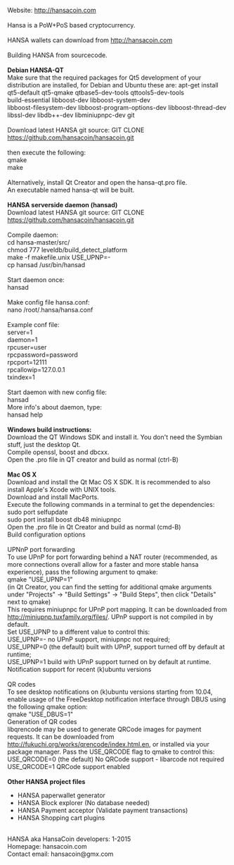 Website: http://hansacoin.com<br>
<br>
Hansa is a PoW+PoS based cryptocurrency.<br>
<br>
HANSA wallets can download from http://hansacoin.com<br>
<br>
Building HANSA from sourcecode.<br><br>
<b>Debian HANSA-QT</b><br>
Make sure that the required packages for Qt5 development of your distribution are installed, for Debian and Ubuntu these are:
apt-get install qt5-default qt5-qmake qtbase5-dev-tools qttools5-dev-tools \
    build-essential libboost-dev libboost-system-dev \
    libboost-filesystem-dev libboost-program-options-dev libboost-thread-dev \
    libssl-dev libdb++-dev libminiupnpc-dev git
	<br><br>
Download latest HANSA git source: GIT CLONE https://github.com/hansacoin/hansacoin.git<br>
<br>
then execute the following:<br>
qmake<br>
make<br>
<br>
Alternatively, install Qt Creator and open the hansa-qt.pro file.<br>
An executable named hansa-qt will be built.<br>
<br>
<b>HANSA serverside daemon (hansad)</b><br>
Download latest HANSA git source: GIT CLONE https://github.com/hansacoin/hansacoin.git<br>
<br>
Compile daemon:<br>
cd hansa-master/src/<br>
chmod 777 leveldb/build_detect_platform<br>
make -f makefile.unix USE_UPNP=-<br>
cp hansad /usr/bin/hansad<br>
<br>
Start daemon once: <br>
hansad<br>
<br>
Make config file hansa.conf:<br>
nano /root/.hansa/hansa.conf<br>
<br>
Example conf file:<br>
server=1<br>
daemon=1<br>
rpcuser=user <br>
rpcpassword=password<br>
rpcport=12111<br>
rpcallowip=127.0.0.1<br>
txindex=1<br>
<br>
Start daemon with new config file:<br>
hansad<br>
More info's about daemon, type:<br>
hansad help<br>
<br>
<b>Windows build instructions:</b><br>
Download the QT Windows SDK and install it. You don't need the Symbian stuff, just the desktop Qt.<br>
Compile openssl, boost and dbcxx.<br>
Open the .pro file in QT creator and build as normal (ctrl-B)<br>
<br>
<b>Mac OS X</b><br>
Download and install the Qt Mac OS X SDK. It is recommended to also install Apple's Xcode with UNIX tools.<br>
Download and install MacPorts.<br>
Execute the following commands in a terminal to get the dependencies:<br>
sudo port selfupdate<br>
sudo port install boost db48 miniupnpc<br>
Open the .pro file in Qt Creator and build as normal (cmd-B)<br>
Build configuration options<br>
<br>
UPNnP port forwarding<br>
To use UPnP for port forwarding behind a NAT router (recommended, as more connections overall allow for a faster and more stable hansa experience), pass the following argument to qmake:<br>
qmake "USE_UPNP=1"<br>
(in Qt Creator, you can find the setting for additional qmake arguments under "Projects" -> "Build Settings" -> "Build Steps", then click "Details" next to qmake)<br>
This requires miniupnpc for UPnP port mapping. It can be downloaded from http://miniupnp.tuxfamily.org/files/. UPnP support is not compiled in by default.<br>
Set USE_UPNP to a different value to control this:<br>
USE_UPNP=-	no UPnP support, miniupnpc not required;<br>
USE_UPNP=0	(the default) built with UPnP, support turned off by default at runtime;<br>
USE_UPNP=1	build with UPnP support turned on by default at runtime.<br>
Notification support for recent (k)ubuntu versions<br>
<br>
QR codes<br>
To see desktop notifications on (k)ubuntu versions starting from 10.04, enable usage of the FreeDesktop notification interface through DBUS using the following qmake option:<br>
qmake "USE_DBUS=1"<br>
Generation of QR codes<br>
libqrencode may be used to generate QRCode images for payment requests. It can be downloaded from http://fukuchi.org/works/qrencode/index.html.en, or installed via your package manager. Pass the USE_QRCODE flag to qmake to control this:<br>
USE_QRCODE=0	(the default) No QRCode support - libarcode not required<br>
USE_QRCODE=1	QRCode support enabled<br>
<br>
<b>Other HANSA project files</b><br>
- HANSA paperwallet generator<br>
- HANSA Block explorer (No database needed)<br>
- HANSA Payment acceptor (Validate payment transactions)<br>
- HANSA Shopping cart plugins<br>
<br>
HANSA aka HansaCoin developers: 1-2015<br>
Homepage: hansacoin.com<br>
Contact email: hansacoin@gmx.com<br>
